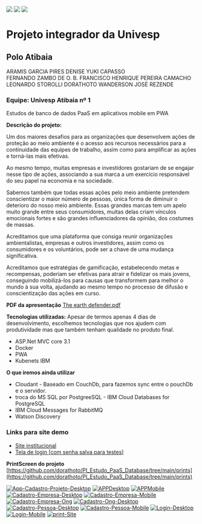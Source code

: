 ![](https://img.shields.io/badge/build-passing-brightgreen)  ![](https://img.shields.io/badge/docker%20build-automated-066da5) ![](https://img.shields.io/badge/license-MIT-green)

# Projeto integrador da Univesp
## Polo Atibaia

ARAMIS GARCIA PIRES
DENISE YUKI CAPASSO	 
FERNANDO ZAMBO DE O. B. FRANCISCO
HENRIQUE PEREIRA CAMACHO
LEONARDO STOROLLI DORATHOTO
WANDERSON JOSÉ REZENDE

### Equipe: Univesp Atibaia nº 1

Estudos de banco de dados PaaS em aplicativos mobile em PWA

**Descrição do projeto:**

Um dos maiores desafios para as organizações que desenvolvem ações de proteção ao meio ambiente é o acesso aos recursos necessários para a continuidade das equipes de trabalho, assim como para amplificar as ações e torná-las mais efetivas. 

Ao mesmo tempo, muitas empresas e investidores gostariam de se engajar nesse tipo de ações, associando a sua marca a um exercício responsável do seu papel na economia e na sociedade.

Sabemos também que todas essas ações pelo meio ambiente pretendem conscientizar o maior número de pessoas, única forma de diminuir o deterioro do nosso meio ambiente. Essas grandes marcas tem um apelo muito grande entre seus consumidores, muitas delas criam vínculos emocionais fortes e são grandes influenciadores da opinião, dos costumes de massas.

Acreditamos que uma plataforma que consiga reunir organizações ambientalistas, empresas e outros investidores, assim como os consumidores e os voluntários, pode ser a chave de uma mudança significativa.

Acreditamos que estratégias de gamificação, estabelecendo metas e recompensas, poderiam ser efetivas para atrair e fidelizar os mais jovens, conseguindo mobilizá-los para causas que transformem para melhor o mundo à sua volta, ajudando ao mesmo tempo no processo de difusão e conscientização das ações em curso.

**PDF da apresentação**
[The earth defender.pdf](https://github.com/Hackthon-The-earth-defenders/Hackthon.CallForCode/blob/master/The%20earth%20defender.pdf)

**Tecnologias utilizadas:**
Apesar de termos apenas 4 dias de desenvolvimento, escolhemos tecnologias que nos ajudem com produtividade mas que também tenham qualidade no produto final.

 - ASP.Net MVC core 3.1
 - Docker
 - PWA
 - Kubenets IBM
 
 **O que iremos ainda utilizar**
 - Cloudant - Baseado em CouchDb, para fazemos sync entre o pouchDb e o servidor.
 - troca do MS SQL por PostgreeSQL - IBM Cloud Databases for PostgreSQL
 - IBM Cloud Messages for RabbitMQ
 - Watson Discovery

### Links para site demo
- [Site institucional](https://pi-paas-univesp.azurewebsites.net "Site institucional")
- [Tela de login [com senha salva para testes]](https://pi-paas-univesp.azurewebsites.net/account/login "Tela de login [com senha salva para testes]")

**PrintScreen do projeto**
[https://github.com/dorathoto/PI_Estudo_PaaS_Database/tree/main/prints](https://github.com/dorathoto/PI_Estudo_PaaS_Database/tree/main/prints)

<a href="https://ibb.co/FmmzcxF" target="_blank"><img src="https://i.ibb.co/FmmzcxF/App-Cadastro-Projeto-Desktop.png" alt="App-Cadastro-Projeto-Desktop" border="0"></a>
<a href="https://ibb.co/kqjq0G2"  target="_blank"><img src="https://i.ibb.co/kqjq0G2/APPDesktop.png" alt="APPDesktop" border="0"></a>
<a href="https://ibb.co/F8nw5BT"  target="_blank"><img src="https://i.ibb.co/F8nw5BT/APPMobile.png" alt="APPMobile" border="0"></a>
<a href="https://ibb.co/zZz6ZMc"  target="_blank"><img src="https://i.ibb.co/zZz6ZMc/Cadastro-Empresa-Desktop.png" alt="Cadastro-Empresa-Desktop" border="0"></a>
<a href="https://ibb.co/vL7NF9q"  target="_blank"><img src="https://i.ibb.co/vL7NF9q/Cadastro-Empresa-Mobile.png" alt="Cadastro-Empresa-Mobile" border="0"></a>
<a href="https://ibb.co/jzR33qb"  target="_blank"><img src="https://i.ibb.co/jzR33qb/Cadastro-Empresa-Ong.png" alt="Cadastro-Empresa-Ong" border="0"></a>
<a href="https://ibb.co/pQtQdR9"  target="_blank"><img src="https://i.ibb.co/pQtQdR9/Cadastro-Ong-Desktop.png" alt="Cadastro-Ong-Desktop" border="0"></a>
<a href="https://ibb.co/5xz9R97"  target="_blank"><img src="https://i.ibb.co/5xz9R97/Cadastro-Pessoa-Desktop.png" alt="Cadastro-Pessoa-Desktop" border="0"></a>
<a href="https://ibb.co/ZxZvnwY"  target="_blank"><img src="https://i.ibb.co/ZxZvnwY/Cadastro-Pessoa-Mobile.png" alt="Cadastro-Pessoa-Mobile" border="0"></a>
<a href="https://ibb.co/TBGrRR0"  target="_blank"><img src="https://i.ibb.co/TBGrRR0/Login-Desktop.png" alt="Login-Desktop" border="0"></a>
<a href="https://ibb.co/9VSQ5vN"  target="_blank"><img src="https://i.ibb.co/9VSQ5vN/Login-Mobile.png" alt="Login-Mobile" border="0"></a>
<a href="https://ibb.co/xXPG9tj"  target="_blank"><img src="https://i.ibb.co/xXPG9tj/print-Site.png" alt="print-Site" border="0"></a>




